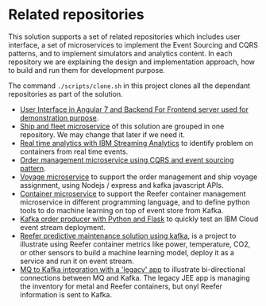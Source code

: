 # Related repositories

This solution supports a set of related repositories which includes user interface, a set of microservices to implement the Event Sourcing and CQRS patterns, and to implement simulators and analytics content.
In each repository we are explaining the design and implementation approach, how to build and run them for development purpose.

The command `./scripts/clone.sh` in this project clones all the dependant repositories as part of the solution. 

* [User Interface in Angular 7 and Backend For Frontend server used for demonstration purpose](https://ibm-cloud-architecture.github.io/refarch-kc-ui/).
* [Ship and fleet microservice](https://ibm-cloud-architecture.github.io/refarch-kc-ms) of this solution are grouped in one repository. We may change that later if we need it.
* [Real time analytics with IBM Streaming Analytics](https://github.com/ibm-cloud-architecture/refarch-kc-streams) to identify problem on containers from real time events.
* [Order management microservice using CQRS and event sourcing pattern](https://ibm-cloud-architecture.github.io/refarch-kc-order-ms).
* [Voyage microservice](https://ibm-cloud-architecture.github.io/refarch-kc-ms/voyagems) to support the order management and ship voyage assignment, using Nodejs / express and kafka javascript APIs.
* [Container microservice](https://ibm-cloud-architecture.github.io/refarch-kc-container-ms/) to support the Reefer container management microservice in different programming language, and to define python tools to do machine learning on top of event store from Kafka.
* [Kafka order producer with Python and Flask](https://github.com/jbcodeforce/order-producer-python) to quickly test an IBM Cloud event stream deployment.
* [Reefer predictive maintenance solution using kafka](https://github.com/jbcodeforce/refarch-reefer-ml), is a project to illustrate using Reefer container metrics like power, temperature, CO2, or other sensors to build a machine learning model, deploy it as a service and run it on event stream.
* [MQ to Kafka integration with a 'legacy' app](https://ibm-cloud-architecture.github.io/refarch-container-inventory/) to illustrate bi-directional connections between MQ and Kafka. The legacy JEE app is managing the inventory for metal and Reefer containers, but onyl Reefer information is sent to Kafka.